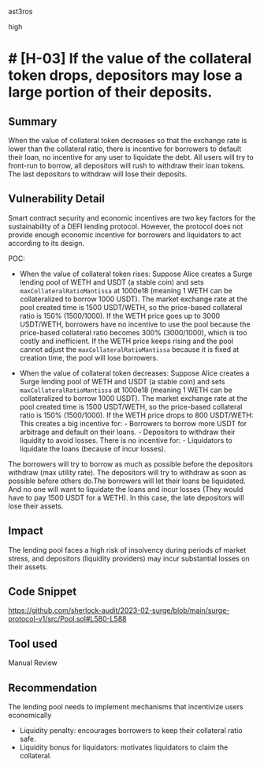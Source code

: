 ast3ros

high

# # [H-03] If the value of the collateral token drops, depositors may lose a large portion of their deposits.

## Summary

When the value of collateral token decreases so that the exchange rate is lower than the collateral ratio, there is incentive for borrowers to default their loan, no incentive for any user to liquidate the debt. All users will try to front-run to borrow, all depositors will rush to withdraw their loan tokens. The last depositors to withdraw will lose their deposits.

## Vulnerability Detail

Smart contract security and economic incentives are two key factors for the sustainability of a DEFI lending protocol. However, the protocol does not provide enough economic incentive for borrowers and liquidators to act according to its design.

POC:

- When the value of collateral token rises:
Suppose Alice creates a Surge lending pool of WETH and USDT (a stable coin) and sets `maxCollateralRatioMantissa` at 1000e18 (meaning 1 WETH can be collateralized to borrow 1000 USDT). The market exchange rate at the pool created time is 1500 USDT/WETH, so the price-based collateral ratio is 150% (1500/1000). If the WETH price goes up to 3000 USDT/WETH, borrowers have no incentive to use the pool because the price-based collateral ratio becomes 300% (3000/1000), which is too costly and inefficient. If the WETH price keeps rising and the pool cannot adjust the `maxCollateralRatioMantissa` because it is fixed at creation time, the pool will lose borrowers.

- When the value of collateral token decreases:
Suppose Alice creates a Surge lending pool of WETH and USDT (a stable coin) and sets `maxCollateralRatioMantissa` at 1000e18 (meaning 1 WETH can be collateralized to borrow 1000 USDT). The market exchange rate at the pool created time is 1500 USDT/WETH, so the price-based collateral ratio is 150% (1500/1000).
     If the WETH price drops to 800 USDT/WETH:
        This creates a big incentive for:
            - Borrowers to borrow more USDT for arbitrage and default on their loans.
            - Depositors to withdraw their liquidity to avoid losses.
        There is no incentive for:
            - Liquidators to liquidate the loans (because of incur losses).

The borrowers will try to borrow as much as possible before the depositors withdraw (max utility rate). The depositors will try to withdraw as soon as possible before others do.The borrowers will let their loans be liquidated. And no one will want to liquidate the loans and incur losses (They would have to pay 1500 USDT for a WETH). In this case, the late depositors will lose their assets.


## Impact

The lending pool faces a high risk of insolvency during periods of market stress, and depositors (liquidity providers) may incur substantial losses on their assets.

## Code Snippet

https://github.com/sherlock-audit/2023-02-surge/blob/main/surge-protocol-v1/src/Pool.sol#L580-L588

## Tool used

Manual Review

## Recommendation

The lending pool needs to implement mechanisms that incentivize users economically
- Liquidity penalty: encourages borrowers to keep their collateral ratio safe.
- Liquidity bonus for liquidators: motivates liquidators to claim the collateral.
